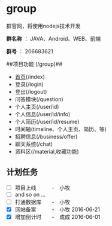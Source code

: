 group
=====

群官网，将使用nodejs技术开发

**群名称** ： JAVA、Android、WEB、前端

**群号** ： 206683621

##项目功能 (/group)##

- [首页][1](/index)
- 登录(/login)
- 登出(/logout)
- 问答模块(/question)
- 个人主页(/user/id)
- 个人信息(/user/id/info)
- 个人简历(/user/id/resume)
- 时间轴(timeline、个人主页、简历、等)
- 招聘信息(/business/offer)
- 聊天系统(/chat)
- 资料区(/material,收藏功能)

## 计划任务 ##
- [ ] 项目上线　　　-　小牧 
- [ ] and so on ...
- [ ] 打通数据库　　-　小牧
- [X] 网站备案　　　-　小牧  2016-06-21
- [X] 增加倒计时　　-　成成  2016-06-01

[1]:http://112.74.126.133/
